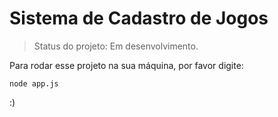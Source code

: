 # Sistema de Cadastro de Jogos

> Status do projeto: Em desenvolvimento.

Para rodar esse projeto na sua máquina, por favor digite:

```
node app.js
```


:)